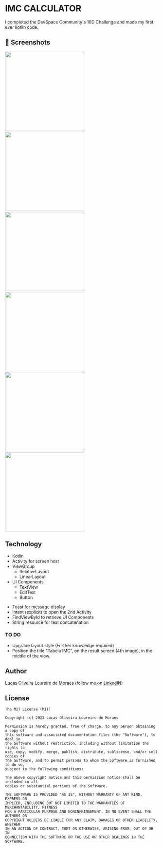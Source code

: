# IMC CALCULATOR
I completed the DevSpace Community's 10D Challenge and made my first ever kotlin code.


## :camera_flash: Screenshots
<!-- You can add more screenshots here if you like -->
<img src="/result/img1.png" width="260">&emsp;<img src="/result/img3.png" width="260">&emsp;<img src="/result/img4.png" width="260">&emsp;<img src="/result/img2.png" width="260">&emsp;<img src="/result/img5.png" width="260">&emsp;<img src="/result/img6.png" width="260">


## Technology
* Kotlin
* Activity for screen host
* ViewGroup
    * RelativeLayout
    * LinearLayout
* UI Components
    - TextView
    - EditText
    - Button
- Toast for message display
- Intent (explicit) to open the 2nd Activity
- FindViewById to retrieve UI Components
- String resource for text concatenation


### TO DO
- Upgrade layout style (Further knowledge required)
- Position the title "Tabela IMC", on the result screen (4th image), in the middle of the view.

## Author
Lucas Oliveira Loureiro de Moraes (follow me on [LinkedIN](https://www.linkedin.com/in/lucas-oliveira-loureiro-de-moraes-98b382213/))

## License
```
The MIT License (MIT)

Copyright (c) 2023 Lucas Oliveira Loureiro de Moraes

Permission is hereby granted, free of charge, to any person obtaining a copy of
this software and associated documentation files (the "Software"), to deal in
the Software without restriction, including without limitation the rights to
use, copy, modify, merge, publish, distribute, sublicense, and/or sell copies of
the Software, and to permit persons to whom the Software is furnished to do so,
subject to the following conditions:

The above copyright notice and this permission notice shall be included in all
copies or substantial portions of the Software.

THE SOFTWARE IS PROVIDED "AS IS", WITHOUT WARRANTY OF ANY KIND, EXPRESS OR
IMPLIED, INCLUDING BUT NOT LIMITED TO THE WARRANTIES OF MERCHANTABILITY, FITNESS
FOR A PARTICULAR PURPOSE AND NONINFRINGEMENT. IN NO EVENT SHALL THE AUTHORS OR
COPYRIGHT HOLDERS BE LIABLE FOR ANY CLAIM, DAMAGES OR OTHER LIABILITY, WHETHER
IN AN ACTION OF CONTRACT, TORT OR OTHERWISE, ARISING FROM, OUT OF OR IN
CONNECTION WITH THE SOFTWARE OR THE USE OR OTHER DEALINGS IN THE SOFTWARE.
```
